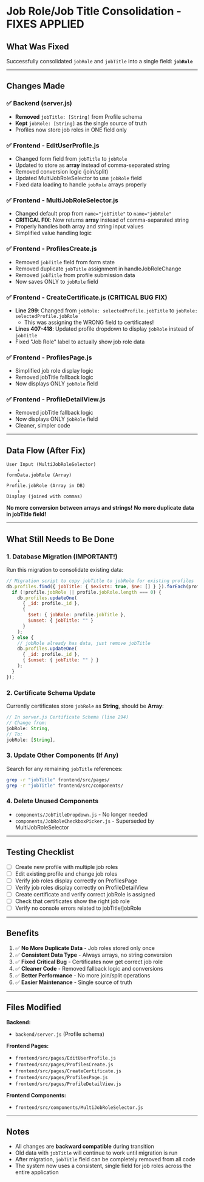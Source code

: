 # Job Role/Job Title Consolidation - FIXES APPLIED

## What Was Fixed

Successfully consolidated `jobRole` and `jobTitle` into a single field: **`jobRole`**

---

## Changes Made

### ✅ Backend (server.js)
- **Removed** `jobTitle: [String]` from Profile schema
- **Kept** `jobRole: [String]` as the single source of truth
- Profiles now store job roles in ONE field only

### ✅ Frontend - EditUserProfile.js
- Changed form field from `jobTitle` to `jobRole`
- Updated to store as **array** instead of comma-separated string
- Removed conversion logic (join/split)
- Updated MultiJobRoleSelector to use `jobRole` field
- Fixed data loading to handle `jobRole` arrays properly

### ✅ Frontend - MultiJobRoleSelector.js
- Changed default prop from `name="jobTitle"` to `name="jobRole"`
- **CRITICAL FIX**: Now returns **array** instead of comma-separated string
- Properly handles both array and string input values
- Simplified value handling logic

### ✅ Frontend - ProfilesCreate.js
- Removed `jobTitle` field from form state
- Removed duplicate `jobTitle` assignment in handleJobRoleChange
- Removed `jobTitle` from profile submission data
- Now saves ONLY to `jobRole` field

### ✅ Frontend - CreateCertificate.js (CRITICAL BUG FIX)
- **Line 299**: Changed from `jobRole: selectedProfile.jobTitle` to `jobRole: selectedProfile.jobRole`
  - This was assigning the WRONG field to certificates!
- **Lines 407-418**: Updated profile dropdown to display `jobRole` instead of `jobTitle`
- Fixed "Job Role" label to actually show job role data

### ✅ Frontend - ProfilesPage.js
- Simplified job role display logic
- Removed jobTitle fallback logic
- Now displays ONLY `jobRole` field

### ✅ Frontend - ProfileDetailView.js
- Removed jobTitle fallback logic
- Now displays ONLY `jobRole` field
- Cleaner, simpler code

---

## Data Flow (After Fix)

```
User Input (MultiJobRoleSelector)
    ↓
formData.jobRole (Array)
    ↓
Profile.jobRole (Array in DB)
    ↓
Display (joined with commas)
```

**No more conversion between arrays and strings!**
**No more duplicate data in jobTitle field!**

---

## What Still Needs to Be Done

### 1. Database Migration (IMPORTANT!)
Run this migration to consolidate existing data:

```javascript
// Migration script to copy jobTitle to jobRole for existing profiles
db.profiles.find({ jobTitle: { $exists: true, $ne: [] } }).forEach(profile => {
  if (!profile.jobRole || profile.jobRole.length === 0) {
    db.profiles.updateOne(
      { _id: profile._id },
      { 
        $set: { jobRole: profile.jobTitle },
        $unset: { jobTitle: "" }
      }
    );
  } else {
    // jobRole already has data, just remove jobTitle
    db.profiles.updateOne(
      { _id: profile._id },
      { $unset: { jobTitle: "" } }
    );
  }
});
```

### 2. Certificate Schema Update
Currently certificates store `jobRole` as **String**, should be **Array**:

```javascript
// In server.js Certificate Schema (line 294)
// Change from:
jobRole: String,
// To:
jobRole: [String],
```

### 3. Update Other Components (If Any)
Search for any remaining `jobTitle` references:
```bash
grep -r "jobTitle" frontend/src/pages/
grep -r "jobTitle" frontend/src/components/
```

### 4. Delete Unused Components
- `components/JobTitleDropdown.js` - No longer needed
- `components/JobRoleCheckboxPicker.js` - Superseded by MultiJobRoleSelector

---

## Testing Checklist

- [ ] Create new profile with multiple job roles
- [ ] Edit existing profile and change job roles
- [ ] Verify job roles display correctly on ProfilesPage
- [ ] Verify job roles display correctly on ProfileDetailView
- [ ] Create certificate and verify correct jobRole is assigned
- [ ] Check that certificates show the right job role
- [ ] Verify no console errors related to jobTitle/jobRole

---

## Benefits

1. ✅ **No More Duplicate Data** - Job roles stored only once
2. ✅ **Consistent Data Type** - Always arrays, no string conversion
3. ✅ **Fixed Critical Bug** - Certificates now get correct job role
4. ✅ **Cleaner Code** - Removed fallback logic and conversions
5. ✅ **Better Performance** - No more join/split operations
6. ✅ **Easier Maintenance** - Single source of truth

---

## Files Modified

**Backend:**
- `backend/server.js` (Profile schema)

**Frontend Pages:**
- `frontend/src/pages/EditUserProfile.js`
- `frontend/src/pages/ProfilesCreate.js`
- `frontend/src/pages/CreateCertificate.js`
- `frontend/src/pages/ProfilesPage.js`
- `frontend/src/pages/ProfileDetailView.js`

**Frontend Components:**
- `frontend/src/components/MultiJobRoleSelector.js`

---

## Notes

- All changes are **backward compatible** during transition
- Old data with `jobTitle` will continue to work until migration is run
- After migration, `jobTitle` field can be completely removed from all code
- The system now uses a consistent, single field for job roles across the entire application

